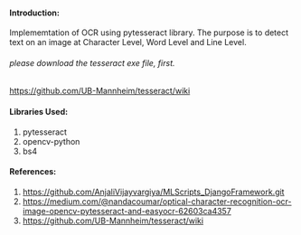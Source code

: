 #### Introduction:
Implememtation of OCR using pytesseract library. The purpose is to detect text on an image at Character Level, Word Level and Line Level.

###### please download the tesseract exe file, first.
https://github.com/UB-Mannheim/tesseract/wiki

#### Libraries Used:
1. pytesseract
2. opencv-python
3. bs4

#### References:

1. https://github.com/AnjaliVijayvargiya/MLScripts_DjangoFramework.git
2. https://medium.com/@nandacoumar/optical-character-recognition-ocr-image-opencv-pytesseract-and-easyocr-62603ca4357
3. https://github.com/UB-Mannheim/tesseract/wiki
